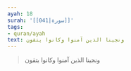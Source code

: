 ```yaml
---
ayah: 18
surah: '[[041|سورة]]'
tags:
- quran/ayah
text: ونجينا الذين آمنوا وكانوا يتقون
---
```

> ونجينا الذين آمنوا وكانوا يتقون
